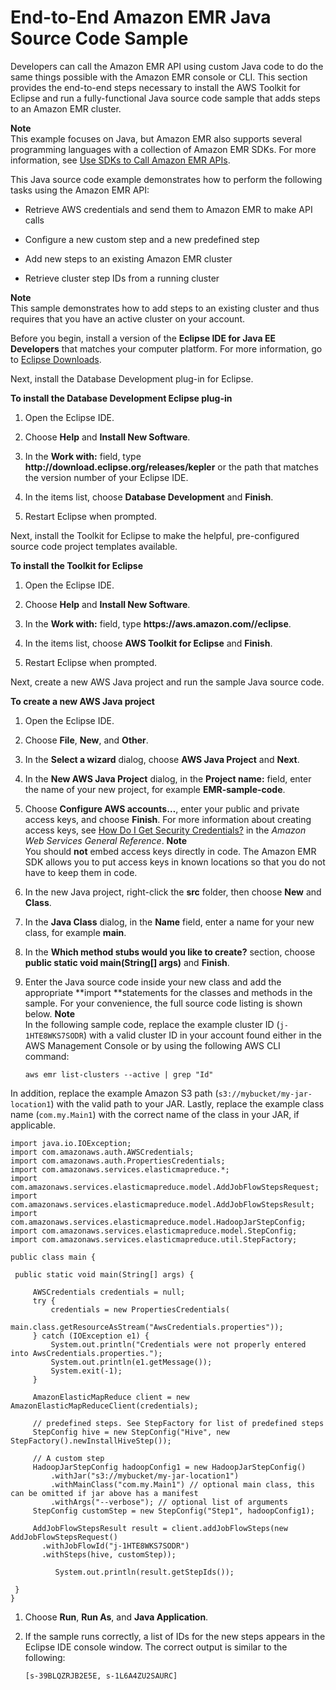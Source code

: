 # End\-to\-End Amazon EMR Java Source Code Sample<a name="emr-common-programming-sample"></a>

Developers can call the Amazon EMR API using custom Java code to do the same things possible with the Amazon EMR console or CLI\. This section provides the end\-to\-end steps necessary to install the AWS Toolkit for Eclipse and run a fully\-functional Java source code sample that adds steps to an Amazon EMR cluster\.

**Note**  
This example focuses on Java, but Amazon EMR also supports several programming languages with a collection of Amazon EMR SDKs\. For more information, see [Use SDKs to Call Amazon EMR APIs](call-emr-using-sdks.md)\.

 This Java source code example demonstrates how to perform the following tasks using the Amazon EMR API: 

+ Retrieve AWS credentials and send them to Amazon EMR to make API calls

+ Configure a new custom step and a new predefined step

+ Add new steps to an existing Amazon EMR cluster

+ Retrieve cluster step IDs from a running cluster

**Note**  
This sample demonstrates how to add steps to an existing cluster and thus requires that you have an active cluster on your account\.

Before you begin, install a version of the **Eclipse IDE for Java EE Developers** that matches your computer platform\. For more information, go to [Eclipse Downloads](http://www.eclipse.org/downloads/)\.

Next, install the Database Development plug\-in for Eclipse\.

**To install the Database Development Eclipse plug\-in**

1. Open the Eclipse IDE\.

1. Choose **Help** and **Install New Software**\.

1. In the **Work with:** field, type **http://download\.eclipse\.org/releases/kepler** or the path that matches the version number of your Eclipse IDE\.

1. In the items list, choose **Database Development** and **Finish**\.

1. Restart Eclipse when prompted\.

Next, install the Toolkit for Eclipse to make the helpful, pre\-configured source code project templates available\.

**To install the Toolkit for Eclipse**

1. Open the Eclipse IDE\.

1. Choose **Help** and **Install New Software**\.

1. In the **Work with:** field, type **https://aws\.amazon\.com//eclipse**\.

1. In the items list, choose **AWS Toolkit for Eclipse** and **Finish**\.

1. Restart Eclipse when prompted\.

Next, create a new AWS Java project and run the sample Java source code\.

**To create a new AWS Java project**

1. Open the Eclipse IDE\.

1. Choose **File**, **New**, and **Other**\.

1. In the **Select a wizard** dialog, choose **AWS Java Project** and **Next**\.

1. In the **New AWS Java Project** dialog, in the **Project name:** field, enter the name of your new project, for example **EMR\-sample\-code**\.

1. Choose **Configure AWS accounts…**, enter your public and private access keys, and choose **Finish**\. For more information about creating access keys, see [How Do I Get Security Credentials?](http://docs.aws.amazon.com/general/latest/gr//getting-aws-sec-creds.html) in the *Amazon Web Services General Reference*\.
**Note**  
You should **not** embed access keys directly in code\. The Amazon EMR SDK allows you to put access keys in known locations so that you do not have to keep them in code\.

1. In the new Java project, right\-click the **src** folder, then choose **New** and **Class**\.

1. In the **Java Class** dialog, in the **Name** field, enter a name for your new class, for example **main**\.

1. In the **Which method stubs would you like to create?** section, choose **public static void main\(String\[\] args\)** and **Finish**\.

1. Enter the Java source code inside your new class and add the appropriate **import **statements for the classes and methods in the sample\. For your convenience, the full source code listing is shown below\. 
**Note**  
In the following sample code, replace the example cluster ID \(`j-1HTE8WKS7SODR`\) with a valid cluster ID in your account found either in the AWS Management Console or by using the following AWS CLI command:   

   ```
   aws emr list-clusters --active | grep "Id"
   ```
In addition, replace the example Amazon S3 path \(`s3://mybucket/my-jar-location1`\) with the valid path to your JAR\. Lastly, replace the example class name \(`com.my.Main1`\) with the correct name of the class in your JAR, if applicable\. 

   ```
   import java.io.IOException;
   import com.amazonaws.auth.AWSCredentials;
   import com.amazonaws.auth.PropertiesCredentials;
   import com.amazonaws.services.elasticmapreduce.*;
   import com.amazonaws.services.elasticmapreduce.model.AddJobFlowStepsRequest;
   import com.amazonaws.services.elasticmapreduce.model.AddJobFlowStepsResult;
   import com.amazonaws.services.elasticmapreduce.model.HadoopJarStepConfig;
   import com.amazonaws.services.elasticmapreduce.model.StepConfig;
   import com.amazonaws.services.elasticmapreduce.util.StepFactory;
   
   public class main {
   
   	public static void main(String[] args) {
   		
   		AWSCredentials credentials = null;
   		try {
   		    credentials = new PropertiesCredentials(
   		        main.class.getResourceAsStream("AwsCredentials.properties"));
   		} catch (IOException e1) {
   		    System.out.println("Credentials were not properly entered into AwsCredentials.properties.");
   		    System.out.println(e1.getMessage());
   		    System.exit(-1);
   		}
   		
   		AmazonElasticMapReduce client = new AmazonElasticMapReduceClient(credentials);
   
   	    // predefined steps. See StepFactory for list of predefined steps
   	    StepConfig hive = new StepConfig("Hive", new StepFactory().newInstallHiveStep());
   
   	    // A custom step
   	    HadoopJarStepConfig hadoopConfig1 = new HadoopJarStepConfig()
   	        .withJar("s3://mybucket/my-jar-location1")
   	        .withMainClass("com.my.Main1") // optional main class, this can be omitted if jar above has a manifest
   	        .withArgs("--verbose"); // optional list of arguments
   	    StepConfig customStep = new StepConfig("Step1", hadoopConfig1);
   
   	    AddJobFlowStepsResult result = client.addJobFlowSteps(new AddJobFlowStepsRequest()
   		  .withJobFlowId("j-1HTE8WKS7SODR")
   		  .withSteps(hive, customStep));
   	    
             System.out.println(result.getStepIds());
   
   	}
   }
   ```

1. Choose **Run**, **Run As**, and **Java Application**\.

1. If the sample runs correctly, a list of IDs for the new steps appears in the Eclipse IDE console window\. The correct output is similar to the following:

   ```
   [s-39BLQZRJB2E5E, s-1L6A4ZU2SAURC]
   ```
